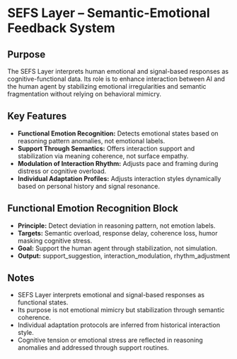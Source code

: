 
# SEFS Layer – Semantic-Emotional Feedback System

## Purpose

The SEFS Layer interprets human emotional and signal-based responses as cognitive-functional data. Its role is to enhance interaction between AI and the human agent by stabilizing emotional irregularities and semantic fragmentation without relying on behavioral mimicry.

## Key Features

- **Functional Emotion Recognition:** Detects emotional states based on reasoning pattern anomalies, not emotional labels.
- **Support Through Semantics:** Offers interaction support and stabilization via meaning coherence, not surface empathy.
- **Modulation of Interaction Rhythm:** Adjusts pace and framing during distress or cognitive overload.
- **Individual Adaptation Profiles:** Adjusts interaction styles dynamically based on personal history and signal resonance.

## Functional Emotion Recognition Block

- **Principle:** Detect deviation in reasoning pattern, not emotion labels.
- **Targets:** Semantic overload, response delay, coherence loss, humor masking cognitive stress.
- **Goal:** Support the human agent through stabilization, not simulation.
- **Output:** support_suggestion, interaction_modulation, rhythm_adjustment

## Notes

- SEFS Layer interprets emotional and signal-based responses as functional states.
- Its purpose is not emotional mimicry but stabilization through semantic coherence.
- Individual adaptation protocols are inferred from historical interaction style.
- Cognitive tension or emotional stress are reflected in reasoning anomalies and addressed through support routines.
